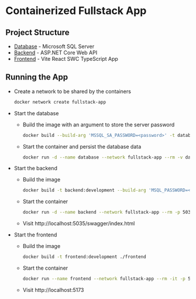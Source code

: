 # Containerized Fullstack App

## Project Structure

- [Database](./database) - Microsoft SQL Server
- [Backend](./backend) - ASP.NET Core Web API
- [Frontend](./frontend) - Vite React SWC TypeScript App

## Running the App

- Create a network to be shared by the containers
  ```sh
  docker network create fullstack-app
  ```
- Start the database

  - Build the image with an argument to store the server password
    ```sh
    docker build --build-arg 'MSSQL_SA_PASSWORD=<password>' -t database:development ./database
    ```
  - Start the container and persist the database data
    ```sh
    docker run -d --name database --network fullstack-app --rm -v database-data:/var/opt/mssql -p 1433:1433 database:development
    ```

- Start the backend

  - Build the image
    ```sh
    docker build -t backend:development --build-arg 'MSQL_PASSWORD=<password>' ./backend
    ```
  - Start the container
    ```sh
    docker run -d --name backend --network fullstack-app --rm -p 5035:8080 backend:development
    ```
  - Visit http://localhost:5035/swagger/index.html

- Start the frontend

  - Build the image
    ```sh
    docker build -t frontend:development ./frontend
    ```
  - Start the container
    ```sh
    docker run --name frontend --network fullstack-app --rm -it -p 5173:5173 frontend:development
    ```
  - Visit http://localhost:5173
